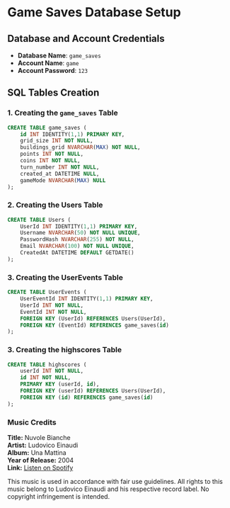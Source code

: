 # Game Saves Database Setup

## Database and Account Credentials

- **Database Name**: `game_saves`
- **Account Name**: `game`
- **Account Password**: `123`

## SQL Tables Creation

### 1. Creating the `game_saves` Table

```sql
CREATE TABLE game_saves (
    id INT IDENTITY(1,1) PRIMARY KEY,
    grid_size INT NOT NULL,
    buildings_grid NVARCHAR(MAX) NOT NULL,
    points INT NOT NULL,
    coins INT NOT NULL,
    turn_number INT NOT NULL,
    created_at DATETIME NULL,
    gameMode NVARCHAR(MAX) NULL
);
```

### 2. Creating the Users Table

```sql
CREATE TABLE Users (
    UserId INT IDENTITY(1,1) PRIMARY KEY,
    Username NVARCHAR(50) NOT NULL UNIQUE,
    PasswordHash NVARCHAR(255) NOT NULL,
    Email NVARCHAR(100) NOT NULL UNIQUE,
    CreatedAt DATETIME DEFAULT GETDATE()
);
```
### 3. Creating the UserEvents Table

```sql
CREATE TABLE UserEvents (
    UserEventId INT IDENTITY(1,1) PRIMARY KEY,
    UserId INT NOT NULL,
    EventId INT NOT NULL,
    FOREIGN KEY (UserId) REFERENCES Users(UserId),
    FOREIGN KEY (EventId) REFERENCES game_saves(id)
);
```
### 3. Creating the highscores Table

```sql
CREATE TABLE highscores (
    userId INT NOT NULL,
    id INT NOT NULL,
    PRIMARY KEY (userId, id),
    FOREIGN KEY (userId) REFERENCES Users(UserId),
    FOREIGN KEY (id) REFERENCES game_saves(id)
);
```


### Music Credits

**Title:** Nuvole Bianche  
**Artist:** Ludovico Einaudi  
**Album:** Una Mattina  
**Year of Release:** 2004  
**Link:** [Listen on Spotify](https://open.spotify.com/track/3U4isOIWM3VvDubwSI3y7a)  

This music is used in accordance with fair use guidelines. All rights to this music belong to Ludovico Einaudi and his respective record label. No copyright infringement is intended.
